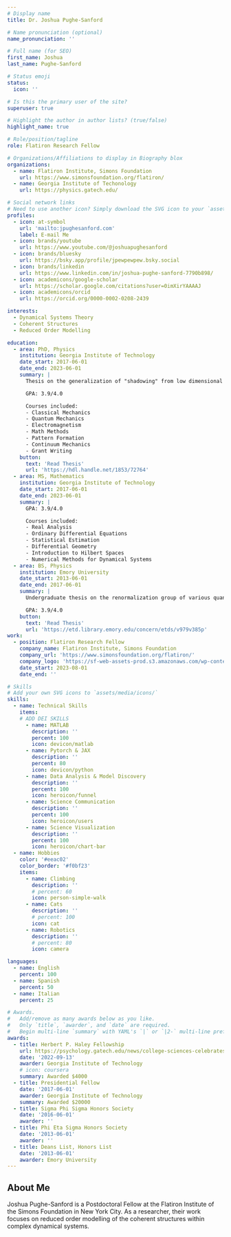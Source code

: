 ```yaml
---
# Display name
title: Dr. Joshua Pughe-Sanford

# Name pronunciation (optional)
name_pronunciation: ''

# Full name (for SEO)
first_name: Joshua
last_name: Pughe-Sanford

# Status emoji
status:
  icon: ''

# Is this the primary user of the site?
superuser: true

# Highlight the author in author lists? (true/false)
highlight_name: true

# Role/position/tagline
role: Flatiron Research Fellow

# Organizations/Affiliations to display in Biography blox
organizations:
  - name: Flatiron Institute, Simons Foundation
    url: https://www.simonsfoundation.org/flatiron/
  - name: Georgia Institute of Techonology
    url: https://physics.gatech.edu/

# Social network links
# Need to use another icon? Simply download the SVG icon to your `assets/media/icons/` folder.
profiles:
  - icon: at-symbol
    url: 'mailto:jpughesanford.com'
    label: E-mail Me
  - icon: brands/youtube
    url: https://www.youtube.com/@joshuapughesanford
  - icon: brands/bluesky
    url: https://bsky.app/profile/jpewpewpew.bsky.social
  - icon: brands/linkedin
    url: https://www.linkedin.com/in/joshua-pughe-sanford-7790b898/
  - icon: academicons/google-scholar
    url: https://scholar.google.com/citations?user=0imXirYAAAAJ
  - icon: academicons/orcid
    url: https://orcid.org/0000-0002-0208-2439

interests:
  - Dynamical Systems Theory
  - Coherent Structures
  - Reduced Order Modelling

education:
  - area: PhD, Physics
    institution: Georgia Institute of Technology
    date_start: 2017-06-01
    date_end: 2023-06-01
    summary: |
      Thesis on the generalization of "shadowing" from low dimensional chaotic systems to fluid turbulence. Supervised by [Prof Roman Grigoriev](https://cns.gatech.edu/~roman/index.html). 

      GPA: 3.9/4.0

      Courses included:
      - Classical Mechanics
      - Quantum Mechanics 
      - Electromagnetism
      - Math Methods
      - Pattern Formation
      - Continuum Mechanics
      - Grant Writing
    button:
      text: 'Read Thesis'
      url: 'https://hdl.handle.net/1853/72764'
  - area: MS, Mathematics
    institution: Georgia Institute of Technology
    date_start: 2017-06-01
    date_end: 2023-06-01
    summary: |
      GPA: 3.9/4.0

      Courses included:
      - Real Analysis
      - Ordinary Differential Equations
      - Statistical Estimation
      - Differential Geometry
      - Introduction to Hilbert Spaces
      - Numerical Methods for Dynamical Systems
  - area: BS, Physics
    institution: Emory University
    date_start: 2013-06-01
    date_end: 2017-06-01
    summary: |
      Undergraduate thesis on the renormalization group of various quantum random walks on a line. Supervised by [Prof Stefan Boettcher](https://faculty.college.emory.edu/sites/boettcher/). 

      GPA: 3.9/4.0
    button:
      text: 'Read Thesis'
      url: 'https://etd.library.emory.edu/concern/etds/v979v385p'
work:
  - position: Flatiron Research Fellow
    company_name: Flatiron Institute, Simons Foundation
    company_url: 'https://www.simonsfoundation.org/flatiron/'
    company_logo: 'https://sf-web-assets-prod.s3.amazonaws.com/wp-content/uploads/2023/09/18143710/Flatiron-Institute-White.svg'
    date_start: 2023-08-01
    date_end: ''

# Skills
# Add your own SVG icons to `assets/media/icons/`
skills:
  - name: Technical Skills
    items:
    # ADD DEI SKILLS
      - name: MATLAB
        description: ''
        percent: 100
        icon: devicon/matlab
      - name: Pytorch & JAX
        description: ''
        percent: 80
        icon: devicon/python
      - name: Data Analysis & Model Discovery
        description: ''
        percent: 100
        icon: heroicon/funnel
      - name: Science Communication
        description: ''
        percent: 100
        icon: heroicon/users
      - name: Science Visualization
        description: ''
        percent: 100
        icon: heroicon/chart-bar
  - name: Hobbies
    color: '#eeac02'
    color_border: '#f0bf23'
    items:
      - name: Climbing
        description: ''
        # percent: 60
        icon: person-simple-walk
      - name: Cats
        description: ''
        # percent: 100
        icon: cat
      - name: Robotics
        description: ''
        # percent: 80
        icon: camera

languages:
  - name: English
    percent: 100
  - name: Spanish
    percent: 50
  - name: Italian 
    percent: 25

# Awards.
#   Add/remove as many awards below as you like.
#   Only `title`, `awarder`, and `date` are required.
#   Begin multi-line `summary` with YAML's `|` or `|2-` multi-line prefix and indent 2 spaces below.
awards:
  - title: Herbert P. Haley Fellowship
    url: https://psychology.gatech.edu/news/college-sciences-celebrates-six-new-haley-fellows
    date: '2022-09-13'
    awarder: Georgia Institute of Technology
    # icon: coursera
    summary: Awarded $4000 
  - title: Presidential Fellow
    date: '2017-06-01'
    awarder: Georgia Institute of Technology
    summary: Awarded $20000
  - title: Sigma Phi Sigma Honors Society
    date: '2016-06-01'
    awarder: ''
  - title: Phi Eta Sigma Honors Society
    date: '2013-06-01'
    awarder: ''
  - title: Deans List, Honors List
    date: '2013-06-01'
    awarder: Emory University
---
```


## About Me

Joshua Pughe-Sanford is a Postdoctoral Fellow at the Flatiron Institute of the Simons Foundation in New York City. 
As a researcher, their work focuses on reduced order modelling of the coherent structures within complex dynamical systems. 